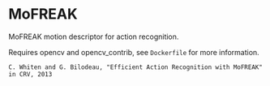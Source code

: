 MoFREAK
===========

MoFREAK motion descriptor for action recognition.

Requires opencv and opencv_contrib, see `Dockerfile` for more information.


```
C. Whiten and G. Bilodeau, "Efficient Action Recognition with MoFREAK" in CRV, 2013
```
